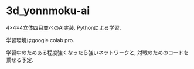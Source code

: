 # 3d_yonnmoku-ai
4×4×4立体四目並べのAI実装. Pythonによる学習. 

学習環境はgoogle colab pro. 

学習中のためある程度強くなったら強いネットワークと, 対戦のためのコードを乗せる予定. 
